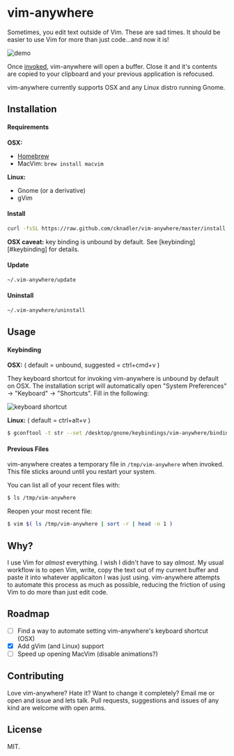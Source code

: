 # vim-anywhere

Sometimes, you edit text outside of Vim. These are sad times. It should be
easier to use Vim for more than just code...and now it is!

![demo](assets/demo.gif)

Once [invoked](#keybinding), vim-anywhere will open a buffer. Close it and it's
contents are copied to your clipboard and your previous application is
refocused.

vim-anywhere currently supports OSX and any Linux distro running Gnome.

## Installation

#### Requirements

__OSX:__

- [Homebrew](http://brew.sh/)
- MacVim: `brew install macvim`

__Linux:__

- Gnome (or a derivative)
- gVim

#### Install

```bash
curl -fsSL https://raw.github.com/cknadler/vim-anywhere/master/install | sh
```

__OSX caveat:__ key binding is unbound by default. See [keybinding][#keybinding]
for details.


#### Update

```bash
~/.vim-anywhere/update
```

#### Uninstall

```bash
~/.vim-anywhere/uninstall
```

## Usage

#### Keybinding

__OSX:__ ( default = unbound, suggested = ctrl+cmd+v )

They keyboard shortcut for invoking vim-anywhere is unbound by default on OSX.
The installation script will automatically open
"System Preferences" -> "Keyboard" -> "Shortcuts". Fill in the following:

![keyboard shortcut](assets/shortcut.png)

__Linux:__ ( default = ctrl+alt+v )

```bash
$ gconftool -t str --set /desktop/gnone/keybindings/vim-anywhere/binding <custom binding>
```

#### Previous Files

vim-anywhere creates a temporary file in `/tmp/vim-anywhere` when
invoked. This file sticks around until you restart your system.

You can list all of your recent files with:

```bash
$ ls /tmp/vim-anywhere
```

Reopen your most recent file:

```bash
$ vim $( ls /tmp/vim-anywhere | sort -r | head -n 1 )
```

## Why?

I use Vim for _almost_ everything. I wish I didn't have to say _almost_. My
usual workflow is to open Vim, write, copy the text out of my current buffer
and paste it into whatever applicaiton I was just using. vim-anywhere attempts
to automate this process as much as possible, reducing the friction of using
Vim to do more than just edit code.

## Roadmap

- &#x2610; Find a way to automate setting vim-anywhere's keyboard shortcut (OSX)
- &#x2612; Add gVim (and Linux) support
- &#x2610; Speed up opening MacVim (disable animations?)

## Contributing

Love vim-anywhere? Hate it? Want to change it completely? Email me or open and
issue and lets talk. Pull requests, suggestions and issues of any kind are
welcome with open arms.

## License

MIT.
